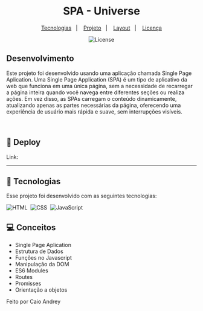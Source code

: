 <h1 align="center"> SPA - Universe </h1>

<p align="center">
  <a href="#-tecnologias">Tecnologias</a>&nbsp;&nbsp;&nbsp;|&nbsp;&nbsp;&nbsp;
  <a href="#-projeto">Projeto</a>&nbsp;&nbsp;&nbsp;|&nbsp;&nbsp;&nbsp;
  <a href="#-layout">Layout</a>&nbsp;&nbsp;&nbsp;|&nbsp;&nbsp;&nbsp;
  <a href="#memo-licença">Licença</a>
</p>

<p align="center">
  <img alt="License" src="https://img.shields.io/static/v1?label=license&message=MIT&color=49AA26&labelColor=000000">
</p>

<p align="center">

## Desenvolvimento
Este projeto foi desenvolvido usando uma aplicação chamada Single Page Aplication. Uma Single Page Application (SPA) é um tipo de aplicativo da web que funciona em uma única página, sem a necessidade de recarregar a página inteira quando você navega entre diferentes seções ou realiza ações. Em vez disso, as SPAs carregam o conteúdo dinamicamente, atualizando apenas as partes necessárias da página, oferecendo uma experiência de usuário mais rápida e suave, sem interrupções visíveis.

<br>

## 🔖 Deploy

Link:

---

## 🚀 Tecnologias

Esse projeto foi desenvolvido com as seguintes tecnologias:

![HTML](https://img.shields.io/badge/-HTML-05122A?style=flat&logo=HTML5)&nbsp;
![CSS](https://img.shields.io/badge/-CSS-05122A?style=flat&logo=CSS3&logoColor=1572B6)&nbsp;
![JavaScript](https://img.shields.io/badge/-JavaScript-05122A?style=flat&logo=javascript)&nbsp;

## 💻 Conceitos

- Single Page Aplication
- Estrutura de Dados
- Funções no Javascript
- Manipulação da DOM
- ES6 Modules
- Routes
- Promisses
- Orientação a objetos




Feito por Caio Andrey

